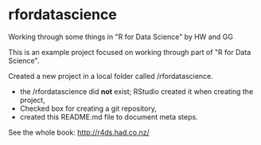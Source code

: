 # rfordatascience
Working through some things in "R for Data Science" by HW and GG

This is an example project focused on working through part of
"R for Data Science".

Created a new project in a local folder called /rfordatascience.

* the /rfordatascience did **not** exist; RStudio created it when creating the project,
* Checked box for creating a git repository,
* created this README.md file to document meta steps.

See the whole book: http://r4ds.had.co.nz/



